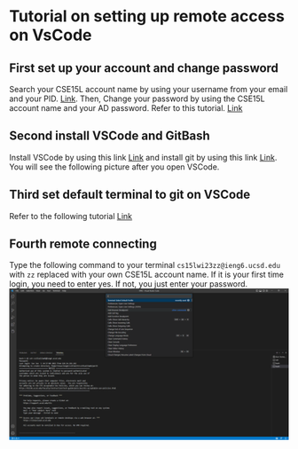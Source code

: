 # Tutorial on setting up remote access on VsCode
## First set up your account and change password
Search your CSE15L account name by using your username from your email and your PID. [Link](https://sdacs.ucsd.edu/~icc/index.php).
Then, Change your password by using the CSE15L account name and your AD password. Refer to this tutorial. [Link](https://docs.google.com/document/d/1hs7CyQeh-MdUfM9uv99i8tqfneos6Y8bDU0uhn1wqho/edit)

## Second install VSCode and GitBash
Install VSCode by using this link [Link](https://code.visualstudio.com/) and install git by using this link [Link](https://git-scm.com/downloads). You will see the following picture after you open VSCode.


## Third set default terminal to git on VSCode
Refer to the following tutorial [Link](https://stackoverflow.com/questions/42606837/how-do-i-use-bash-on-windows-from-the-visual-studio-code-integrated-terminal/50527994#50527994)

## Fourth remote connecting
Type the following command to your terminal `cs15lwi23zz@ieng6.ucsd.edu` with `zz` replaced with your own CSE15L account name. If it is your first time login, you need to enter yes. If not, you just enter your password.
![Image](vscode.png)
